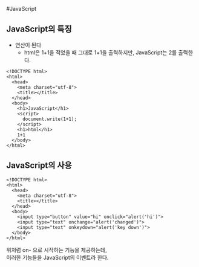 #JavaScript

## JavaScript의 특징
* 연산이 된다
  - html은 1+1을 적었을 때 그대로 1+1을 출력하지만, JavaScript는 2를 출력한다.
```
<!DOCTYPE html>
<html>
  <head>
    <meta charset="utf-8">
    <title></title>
  </head>
  <body>
    <h1>JavaScript</h1>
    <script>
      document.write(1+1);
    </script>
    <h1>html</h1>
    1+1
  </body>
</html>
```
## JavaScript의 사용   
```
<!DOCTYPE html>
<html>
  <head>
    <meta charset="utf-8">
    <title></title>
  </head>
  <body>
    <input type="button" value="hi" onclick="alert('hi')">
    <input type="text" onchange="alert('changed')">
    <input type="text" onkeydown="alert('key down')">
  </body>
</html>
```
위처럼 on- 으로 시작하는 기능을 제공하는데,   
이러한 기능들을 JavaScript의 이벤트라 한다. 
